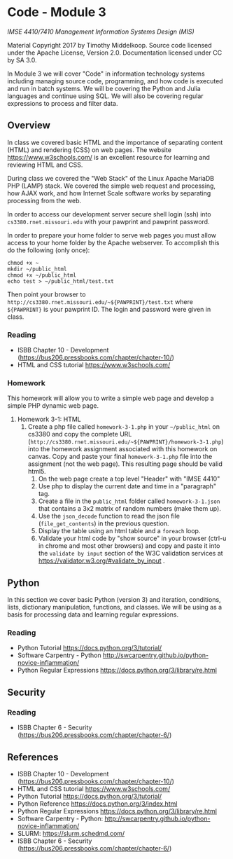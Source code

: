 # Code - Module 3

*IMSE 4410/7410 Management Information Systems Design (MIS)*

Material Copyright 2017 by Timothy Middelkoop.
Source code licensed under the Apache License, Version 2.0. 
Documentation licensed under CC by SA 3.0.

In Module 3 we will cover "Code" in information technology systems
including managing source code, programming, and how code is executed
and run in batch systems.  We will be covering the Python and Julia
languages and continue using SQL.  We will also be covering regular
expressions to process and filter data.

## Overview

In class we covered basic HTML and the importance of separating
content (HTML) and rendering (CSS) on web pages.  The website
https://www.w3schools.com/ is an excellent resource for learning and
reviewing HTML and CSS.

During class we covered the "Web Stack" of the Linux Apache MariaDB
PHP (LAMP) stack.  We covered the simple web request and processing,
how AJAX work, and how Internet Scale software works by separating
processing from the web.

In order to access our development server secure shell login (ssh)
into `cs3380.rnet.missouri.edu` with your pawprint and pawprint
password.

In order to prepare your home folder to serve web pages you must allow
access to your home folder by the Apache webserver.  To accomplish this
do the following (only once):

```
chmod +x ~
mkdir ~/public_html
chmod +x ~/public_html
echo test > ~/public_html/test.txt
```

Then point your browser to
`http://cs3380.rnet.missouri.edu/~${PAWPRINT}/test.txt` where
`${PAWPRINT}` is your pawprint ID.  The login and password were given
in class.

### Reading
 * ISBB Chapter 10 - Development (https://bus206.pressbooks.com/chapter/chapter-10/)
 * HTML and CSS tutorial https://www.w3schools.com/

### Homework

This homework will allow you to write a simple web page and develop a
simple PHP dynamic web page.
1. Homework 3-1: HTML
   1. Create a php file called `homework-3-1.php` in your
      `~/public_html` on cs3380 and copy the complete URL
      (`http://cs3380.rnet.missouri.edu/~${PAWPRINT}/homework-3-1.php`) into
      the homework assignment associated with this homework on canvas.
      Copy and paste your final `homework-3-1.php` file into the
      assignment (not the web page). This resulting page should be valid html5.
	  1. On the web page create a top level "Header" with "IMSE 4410"
	  2. Use php to display the current date and time in a "paragraph" tag.
	  3. Create a file in the `public_html` folder called
         `homework-3-1.json` that contains a 3x2 matrix of random
         numbers (make them up).
	  4. Use the `json_decode` function to read the json file (`file_get_contents`) in
         the previous question.
	  5. Display the table using an html table and a `foreach` loop.
	  6. Validate your html code by "show source" in your browser (ctrl-u in chrome and
         most other browsers) and copy and paste it into the `validate
         by input` section of the W3C validation services at
         https://validator.w3.org/#validate_by_input .




## Python

In this section we cover basic Python (version 3) and iteration,
conditions, lists, dictionary manipulation, functions, and classes.
We will be using as a basis for processing data and learning regular
expressions.

### Reading
 * Python Tutorial https://docs.python.org/3/tutorial/
 * Software Carpentry - Python http://swcarpentry.github.io/python-novice-inflammation/
 * Python Regular Expressions https://docs.python.org/3/library/re.html

## Security

### Reading
 *  ISBB Chapter 6 - Security (https://bus206.pressbooks.com/chapter/chapter-6/)

## References
 * ISBB Chapter 10 - Development (https://bus206.pressbooks.com/chapter/chapter-10/)
 * HTML and CSS tutorial https://www.w3schools.com/
 * Python Tutorial https://docs.python.org/3/tutorial/
 * Python Reference https://docs.python.org/3/index.html
 * Python Regular Expressions https://docs.python.org/3/library/re.html
 * Software Carpentry - Python: http://swcarpentry.github.io/python-novice-inflammation/
 * SLURM: https://slurm.schedmd.com/
 *  ISBB Chapter 6 - Security (https://bus206.pressbooks.com/chapter/chapter-6/)
 
